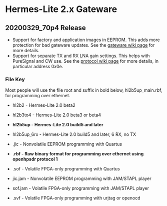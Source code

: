 Hermes-Lite 2.x Gateware
========================

## 20200329_70p4 Release

 * Support for factory and application images in EEPROM. This adds more protection for bad gateware updates. See the [gateware wiki page](https://github.com/softerhardware/Hermes-Lite2/wiki/Updating-Gateware) for more details.
 * Support for separate TX and RX LNA gain settings. This helps with PureSignal and CW use. See the [protocol wiki page](https://github.com/softerhardware/Hermes-Lite2/wiki/Protocol) for more details, in particular address 0x0e.

### File Key

Most people will use the file root and suffix in bold below, hl2b5up_main.rbf, for programming over ethernet.

* hl2b2 - Hermes-Lite 2.0 beta2
* hl2b3to4 - Hermes-Lite 2.0 beta3 or beta4
* **hl2b5up - Hermes-Lite 2.0 build5 and later**
* hl2b5up_6rx - Hermes-Lite 2.0 build5 and later, 6 RX, no TX

* .jic - Nonvolatile EEPROM programming with Quartus
* **.rbf - Raw binary format for programming over ethernet using openhpsdr protocol 1**
* .sof - Volatile FPGA-only programming with Quartus
* jic.jam - Nonvolatile EEPROM programming with JAM/STAPL player
* sof.jam - Volatile FPGA-only programming with JAM/STAPL player
* .svf - Volatile FPGA-only programming with urjtag or openocd 





